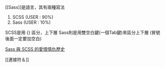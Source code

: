 [[Sass]]是語言，其有兩種寫法
1. SCSS (USER : 90%)
2. Sass (USER : 10%)

SCSS是用 {} 區分，上下層
Sass則是用雙空白鍵(一個Tab鍵)來區分上下層 (冒號後面一定要加空白)

[Sass 與 SCSS 的愛恨情仇歷史](https://medium.com/@onepiece0328/%E5%95%8F%E9%81%8E%E4%B8%80%E7%99%BE%E6%AC%A1%E7%9A%84%E5%95%8F%E9%A1%8C%E4%B9%8B-sass-%E5%92%8C-scss-%E7%9A%84%E5%B7%AE%E5%88%A5-5bd7fd78942a#:~:text=Sass%20%E8%88%87SCSS%20%E5%B0%B1%E5%AF%AB%E6%B3%95,SCSS%20%E7%85%A7%E6%A8%A3%E8%83%BD%E5%A4%A0%E6%AD%A3%E5%B8%B8%E9%81%8B%E4%BD%9C%E3%80%82)

[[連接符＆]]